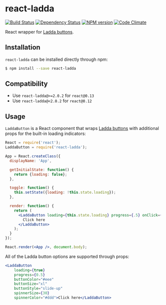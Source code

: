 react-ladda
===========

[![Build Status](https://img.shields.io/travis/jsdir/react-ladda.svg?style=flat)](https://travis-ci.org/jsdir/react-ladda)
[![Dependency Status](https://img.shields.io/david/jsdir/react-ladda.svg?style=flat)](https://david-dm.org/jsdir/react-ladda)
[![NPM version](https://img.shields.io/npm/v/react-ladda.svg?style=flat)](https://www.npmjs.org/package/react-ladda)
[![Code Climate](https://img.shields.io/codeclimate/github/jsdir/react-ladda.svg?style=flat)](https://codeclimate.com/github/jsdir/react-ladda)

React wrapper for [Ladda buttons](https://github.com/hakimel/Ladda).

Installation
------------

`react-ladda` can be installed directly through npm:

```sh
$ npm install --save react-ladda
```

Compatibility
-------------

- Use `react-ladda@>=2.0.2` for `react@0.13`
- Use `react-ladda@<2.0.2` for `react@0.12`

Usage
-----

`LaddaButton` is a React component that wraps [Ladda buttons](https://github.com/hakimel/Ladda) with additional props for the built-in loading indicators:

```jsx
React = require('react');
LaddaButton = require('react-ladda');

App = React.createClass({
  displayName: 'App',

  getInitialState: function() {
    return {loading: false};
  },

  toggle: function() {
    this.setState({loading: !this.state.loading});
  },

  render: function() {
    return (
      <LaddaButton loading={this.state.loading} progress={.5} onClick={this.toggle}>
        Click here
      </LaddaButton>
    );
  }
});

React.render(<App />, document.body);
```

All of the Ladda button options are supported through props:

```jsx
<LaddaButton
    loading={true}
    progress={0.5}
    buttonColor="#eee"
    buttonSize="xl"
    buttonStyle="slide-up"
    spinnerSize={30}
    spinnerColor="#ddd">Click here</LaddaButton>
```
